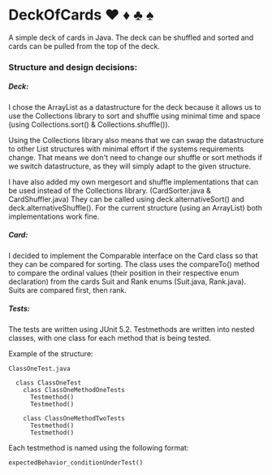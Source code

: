 # DeckOfCards :hearts: :diamonds: :clubs: :spades:

A simple deck of cards in Java.
The deck can be shuffled and sorted and
cards can be pulled from the top of the deck.

### Structure and design decisions:

##### Deck:
  I chose the ArrayList as a datastructure for the deck because it allows us to use the Collections library 
  to sort and shuffle using minimal time and space (using Collections.sort() & Collections.shuffle()). 
  
  Using the Collections library also means that 
  we can swap the datastructure to
  other List structures with minimal effort if the systems
  requirements change. That means we don't need to change
  our shuffle or sort methods if we switch datastructure, 
  as they will simply adapt to the given structure. 
  
  I have also added my own mergesort and shuffle implementations 
  that can be used instead of the Collections library. (CardSorter.java & CardShuffler.java)
  They can be called using deck.alternativeSort() and deck.alternativeShuffle(). 
  For the current structure (using an ArrayList) both implementations work fine.
  
##### Card:
  I decided to implement the Comparable interface on the Card class
  so that they can be compared for sorting. The class uses the compareTo()
  method to compare the ordinal values (their position in their respective enum declaration) from the cards Suit and Rank enums 
  (Suit.java, Rank.java). Suits are compared first, then rank.
  
##### Tests:
  The tests are written using JUnit 5.2.
  Testmethods are written into nested classes, 
  with one class for each method that is being tested.
  
  Example of the structure:
```
ClassOneTest.java

  class ClassOneTest
    class ClassOneMethodOneTests
      Testmethod()
      Testmethod()
        
    class ClassOneMethodTwoTests
      Testmethod()
      Testmethod()
```

Each testmethod is named using the following format:
```
expectedBehavior_conditionUnderTest()
```
